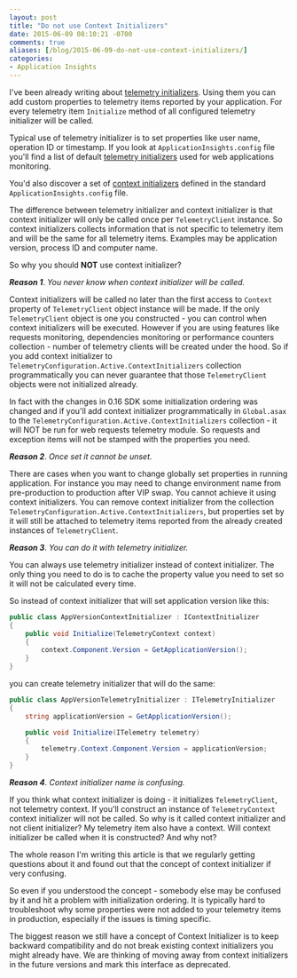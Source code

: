 ```yaml
---
layout: post
title: "Do not use Context Initializers"
date: 2015-06-09 08:10:21 -0700
comments: true
aliases: [/blog/2015-06-09-do-not-use-context-initializers/]
categories:
- Application Insights
---
```

I've been already writing about [telemetry initializers](/blog/2014/12/01/telemetry-initializers/). Using them you can add custom properties to telemetry items reported by your application. For every telemetry item ```Initialize``` method of all configured telemetry initializer will be called.

Typical use of telemetry initializer is to set properties like user name, operation ID or timestamp. If you look at ```ApplicationInsights.config``` file you'll find a list of default [telemetry initializers](https://azure.microsoft.com/documentation/articles/app-insights-configuration-with-applicationinsights-config/#telemetry-initializers) used for web applications monitoring.

You'd also discover a set of [context initializers](https://azure.microsoft.com/documentation/articles/app-insights-configuration-with-applicationinsights-config/#context-initializers) defined in the standard ```ApplicationInsights.config``` file.

The difference between telemetry initializer and context initializer is that context initializer will only be called once per ```TelemetryClient``` instance. So context initializers collects information that is not specific to telemetry item and will be the same for all telemetry items. Examples may be application version, process ID and computer name.

So why you should **NOT** use context initializer?

***Reason 1***. *You never know when context initializer will be called.*

Context initializers will be called no later than the first access to ```Context``` property of ```TelemetryClient``` object instance will be made. If the only ```TelemetryClient``` object is one you constructed - you can control when context initializers will be executed. However if you are using features like requests monitoring, dependencies monitoring or performance counters collection - number of telemetry clients will be created under the hood. So if you add context initializer to ```TelemetryConfiguration.Active.ContextInitializers``` collection programmatically you can never guarantee that those ```TelemetryClient``` objects were not initialized already.

In fact with the changes in 0.16 SDK some initialization ordering was changed and if you'll add context initializer programmatically in ```Global.asax``` to the ```TelemetryConfiguration.Active.ContextInitializers``` collection - it will NOT be run for web requests telemetry module. So requests and exception items will not be stamped with the properties you need.

***Reason 2***. *Once set it cannot be unset.*

There are cases when you want to change globally set properties in running application. For instance you may need to change environment name from pre-production to production after VIP swap. You cannot achieve it using context initializers. You can remove context initializer from the collection ```TelemetryConfiguration.Active.ContextInitializers```, but properties set by it will still be attached to telemetry items reported from the already created instances of ```TelemetryClient```.

***Reason 3***. *You can do it with telemetry initializer.*

You can always use telemetry initializer instead of context initializer. The only thing you need to do is to cache the property value you need to set so it will not be calculated every time.

So instead of context initializer that will set application version like this:

``` csharp
public class AppVersionContextInitializer : IContextInitializer
{
    public void Initialize(TelemetryContext context)
    {
        context.Component.Version = GetApplicationVersion();
    }
}
```

you can create telemetry initializer that will do the same:

``` csharp
public class AppVersionTelemetryInitializer : ITelemetryInitializer
{
    string applicationVersion = GetApplicationVersion();

    public void Initialize(ITelemetry telemetry)
    {
        telemetry.Context.Component.Version = applicationVersion;
    }
}
```

***Reason 4***. *Context initializer name is confusing.*

If you think what context initializer is doing - it initializes ```TelemetryClient```, not telemetry context. If you'll construct an instance of ```TelemetryContext``` context initializer will not be called. So why is it called context initializer and not client initializer? My telemetry item also have a context. Will context initializer be called when it is constructed? And why not?

The whole reason I'm writing this article is that we regularly getting questions about it and found out that the concept of context initializer if very confusing.

So even if you understood the concept - somebody else may be confused by it and hit a problem with initialization ordering. It is typically hard to troubleshoot why some properties were not added to your telemetry items in production, especially if the issues is timing specific.


The biggest reason we still have a concept of Context Initializer is to keep backward compatibility and do not break existing context initializers you might already have. We are thinking of moving away from context initializers in the future versions and mark this interface as deprecated.
